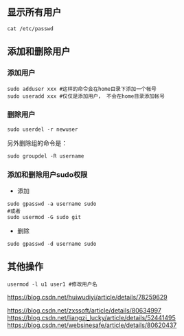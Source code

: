 ## 显示所有用户
```
cat /etc/passwd
```

## 添加和删除用户
### 添加用户
```
sudo adduser xxx #这样的命令会在home目录下添加一个帐号 
sudo useradd xxx #仅仅是添加用户， 不会在home目录添加帐号 
```

### 删除用户
```
sudo userdel -r newuser
```
另外删除组的命令是：
```
sudo groupdel -R username
```

### 添加和删除用户sudo权限
+ 添加
```
sudo gpasswd -a username sudo 
#或者
sudo usermod -G sudo git
```
+ 删除
```
sudo gpasswd -d username sudo
```

## 其他操作
```
usermod -l u1 user1 #修改用户名
```





https://blog.csdn.net/huiwudiyi/article/details/78259629

https://blog.csdn.net/zxssoft/article/details/80634997
https://blog.csdn.net/liangzi_lucky/article/details/52441495
https://blog.csdn.net/websinesafe/article/details/80620437